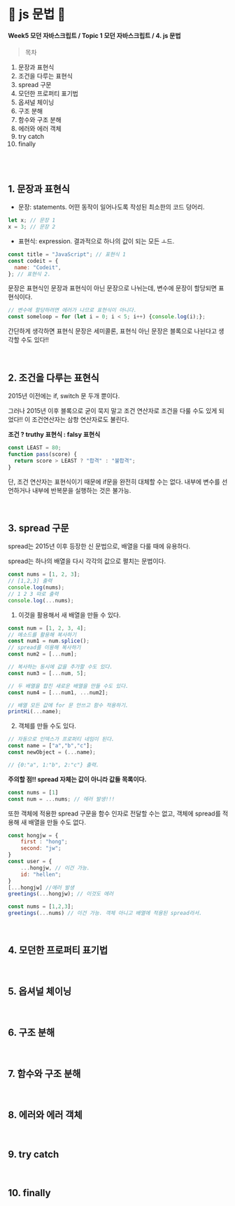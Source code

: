 # 🌽 js 문법 🌽

#### Week5 모던 자바스크립트 / Topic 1 모던 자바스크립트 / 4. js 문법

> 목차
>
> >

1. 문장과 표현식
2. 조건을 다루는 표현식
3. spread 구문
4. 모던한 프로퍼티 표기법
5. 옵셔널 체이닝
6. 구조 분해
7. 함수와 구조 분해
8. 에러와 에러 객체
9. try catch
10. finally

<br><br>

## 1. 문장과 표현식

- 문장: statements. 어떤 동작이 일어나도록 작성된 최소한의 코드 덩어리.

```js
let x; // 문장 1
x = 3; // 문장 2
```

- 표현식: expression. 결과적으로 하나의 값이 되는 모든 ㅗ드.

```js
const title = "JavaScript"; // 표현식 1
const codeit = {
  name: "Codeit",
}; // 표현식 2.
```

문장은 표현식인 문장과 표현식이 아닌 문장으로 나뉘는데, 변수에 문장이 할당되면 표현식이다.

```js
// 변수에 할당하려면 에러가 나므로 표현식이 아니다.
const someloop = for (let i = 0; i < 5; i++) {console.log(i);};
```

간단하게 생각하면 표현식 문장은 세미콜론, 표현식 아닌 문장은 블록으로 나뉜다고 생각할 수도 있다!!

<br>

## 2. 조건을 다루는 표현식

2015년 이전에는 if, switch 문 두개 뿐이다.

그러나 2015년 이후 블록으로 굳이 묵지 말고 조건 연산자로 조건을 다룰 수도 있게 되었다!! 이 조건연산자는 삼항 연산자로도 불린다.

**조건 ? truthy 표현식 : falsy 표현식**

```js
const LEAST = 80;
function pass(score) {
  return score > LEAST ? "합격" : "불합격";
}
```

단, 조건 연산자는 표현식이기 때문에 if문을 완전히 대체할 수는 없다. 내부에 변수를 선언하거나 내부에 반복문을 실행하는 것은 불가능.

<br>

## 3. spread 구문

spread는 2015년 이후 등장한 신 문법으로, 배열을 다룰 때에 유용하다.

spread는 하나의 배열을 다시 각각의 값으로 펼치는 문법이다.

```js
const nums = [1, 2, 3];
// [1,2,3] 출력
console.log(nums);
// 1 2 3 따로 출력
console.log(...nums);
```

1. 이것을 활용해서 새 배열을 만들 수 있다.

```js
const num = [1, 2, 3, 4];
// 메소드를 활용해 복사하기
const num1 = num.splice();
// spread를 이용해 복사하기
const num2 = [...num];

// 복사하는 동시에 값을 추가할 수도 있다.
const num3 = [...num, 5];

// 두 배열을 합친 새로운 배열을 만들 수도 있다.
const num4 = [...num1, ...num2];

// 배열 모든 값에 for 문 안쓰고 함수 적용하기.
printHi(...name);
```

2. 객체를 만들 수도 있다.

```js
// 자동으로 인덱스가 프로퍼티 네임이 된다.
const name = ["a","b","c"];
const newObject = (...name);

// {0:"a", 1:"b", 2:"c"} 출력.
```

**주의할 점!! spread 자체는 값이 아니라 값들 목록이다.**

```js
const nums = [1]
const num = ...nums; // 에러 발생!!!
```

또한 객체에 적용한 spread 구문을 함수 인자로 전달할 수는 없고, 객체에 spread를 적용해 새 배열을 만들 수도 없다.

```js
const hongjw = {
    first : "hong";
    second: "jw";
}
const user = {
    ...hongjw, // 이건 가능.
    id: "hellen";
}
[...hongjw] //에러 발생
greetings(...hongjw); // 이것도 에러

const nums = [1,2,3];
greetings(...nums) // 이건 가능. 객체 아니고 배열에 적용된 spread라서.
```

<br>

## 4. 모던한 프로퍼티 표기법

<br>

## 5. 옵셔널 체이닝

<br>

## 6. 구조 분해

<br>

## 7. 함수와 구조 분해

<br>

## 8. 에러와 에러 객체

<br>

## 9. try catch

<br>

## 10. finally

<br>
